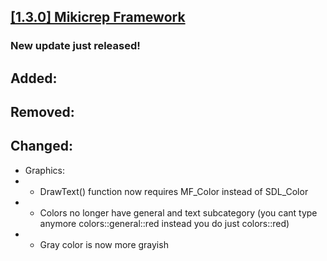 ## [[1.3.0] Mikicrep Framework](https://miki.macakom.net/projects/mf)
### New update just released!

## Added:

## Removed:

## Changed:
- Graphics:
- - DrawText() function now requires MF_Color instead of SDL_Color
- - Colors no longer have general and text subcategory (you cant type anymore colors::general::red instead you do just colors::red)
- - Gray color is now more grayish